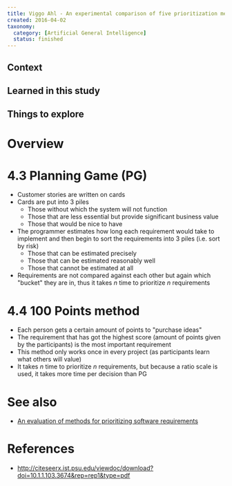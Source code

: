 ```yaml
---
title: Viggo Ahl - An experimental comparison of five prioritization methods (2005)
created: 2016-04-02
taxonomy:
  category: [Artificial General Intelligence]
  status: finished
---
```


## Context

## Learned in this study

## Things to explore

# Overview

# 4.3 Planning Game (PG)
* Customer stories are written on cards
* Cards are put into 3 piles
	* Those without which the system will not function
	* Those that are less essential but provide significant business value
	* Those that would be nice to have
* The programmer estimates how long each requirement would take to implement and then begin to sort the requirements into 3 piles (i.e. sort by risk)
	* Those that can be estimated precisely
	* Those that can be estimated reasonably well
	* Those that cannot be estimated at all
* Requirements are not compared against each other but again which "bucket" they are in, thus it takes $n$ time to prioritize $n$ requirements

# 4.4 100 Points method
* Each person gets a certain amount of points to "purchase ideas"
* The requirement that has got the highest score (amount of points given by the participants) is the most important requirement
* This method only works once in every project (as participants learn what others will value)
* It takes $n$ time to prioritize $n$ requirements, but because a ratio scale is used, it takes more time per decision than PG

# See also
* [An evaluation of methods for prioritizing software requirements](../an-evaluation-of-methods-for-prioritizing-software-requirements/article.md)

# References

* http://citeseerx.ist.psu.edu/viewdoc/download?doi=10.1.1.103.3674&rep=rep1&type=pdf
